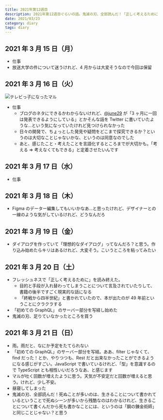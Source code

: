 ```yaml
---
title: 2021年第12週目
description: 2021年第12週目ぐらいの話。鬼滅の刃、全部読んだ！「正しく考えるために」を読み終えた。「モーダルダイアログ」を作り込むことをしてみたい、という衝動に駆られつつも「初めての GraphQL」を読み始める
date: 2021/03/23
category: diary
tags: diary
---
```


## 2021 年 3 月 15 日（月）

- 仕事
- 放送大学の件について迷うけれど、4 月からは大変そうなので今回は保留

## 2021 年 3 月 16 日（火）

![](/images/2021/03/2021-03-16.jpg 'テレビっ子になったマル')

- 仕事
  - ブログのネタにできるかわからないけれど、[@june29](https://twitter.com/june29) が「3 ヶ月に一回は発表できるようにしている」とかそんな話を Twitter に書いていたような…という気になっていたけれど見つけられなかった
  - 日々の開発で、ちょっとした発見や疑問をどこまで探究できるか？というのは大切なことじゃないかな、というのは同意なのでした
  - あと、感じたこと・考えたことを言語化するところまでが大切かも。「考える => 考えなくてもできる」と定着させたいんです

## 2021 年 3 月 17 日（水）

- 仕事

## 2021 年 3 月 18 日（木）

- Figma のデーター編集してもいいかなあ…と思ったけれど、デザイナーとの一線のような気がしているけれど、どうなんだろ

## 2021 年 3 月 19 日（金）

- ダイアログを作っていて「理想的なダイアログ」ってなんだろ？と思う。作り込み始めたらキリはあるけれど、大変そう。こいうところを粘ってみたい

## 2021 年 3 月 20 日（土）

- フレッシュネスで「正しく考えるために」を読み終えた。
  - 目的と手段が入れ替わってしまうことについて言及されていたりして、書籍の後半ですごく現実的な話になる
  - 「終戦から四半世紀」と書かれていたので、本が出たのが 49 年前ということにクラクラする
- 「初めての GraphQL」 のサーバー部分を写経し始めた
- 鬼滅の刃、足りていなかったところを買う

## 2021 年 3 月 21 日（日）

- 雨。雨だと、なにか予定をたてられない
- 「初めての GraphQL」のサーバー部分を写経。ああ、filter じゃなくて、find だった！とか、やりつつも、Rest だと出来なかったことができるようになる感じがすごい。JavaScript で書いているけれど、「型」を意識するので TypeScript とも相性いいだろうなあ、と感じます
- マルが吐く回数が増えたように思う。天気が不安定だと回数が増えると思う。けれど、少し不安。
- 昼寝してしまった
- 鬼滅の刃、全部読んだ！死ぬことが多いのは、生きることについて書かれているということで死ぬシーンが多いから残酷なのはわかるけれど、生きることについて書くんだから死も書かなことには、というのは「鋼の錬金術師」と同じことじゃない？と思う
